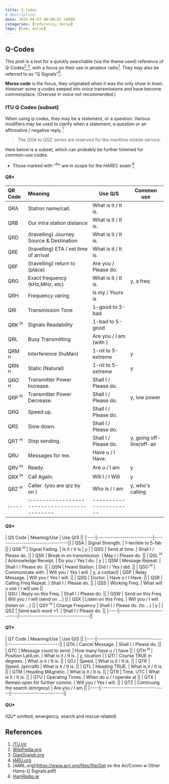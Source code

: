 ```yaml
---
title: Q Codes
# description: 
date: 2024-06-03 00:00:01 +0000
categories: [reference, morse]
tags: [ham, morse] 
---
```


## Q-Codes
This post is a test for a quickly searchable (via the theme used) reference of Q-Codes[<sup>2</sup> <sup>3</sup>](#references), with a focus on their use in amateur radio[<sup>1</sup>](#references). 
They may also be referred to as "Q Signals"[<sup>5</sup>](#references).

**Morse code** is the focus, they originated when it was the only show in town. *However* some q-codes seeped into voice transmissions and have become commonplace. (Overuse in voice not recommended.)
 
### ITU Q Codes (subset)
When using q-codes, they may be a statement, or a question. Various modifiers may be used to clarify when a statement, a question or an affirmative / negative reply [<sup>1</sup>](#references)

> The QOA to QQZ series are reserved for the maritime mobile service.

Here below is a subset, which can probably be further trimmed for common-use codes.

- Those marked with "<sup>H</sup>" are in scope for the HAREC exam [<sup>6</sup>](#references)

#### QR*

| QR Code | Meaning | Use Q/S | Common use|
|:----|:-------------------------------------------|----------------------|--|
| QRA | Station name/call.                         | What is it / It is.  ||
| QRB | Our intra station distance                 | What is it / It is.  ||
| QRD | (travelling) Journey Source & Destination  | What is it / It is.  ||
| QRE | (travelling) ETA / est time of arrival     | What is it / It is.  ||
| QRF | (travelling) return to (place)             | Are you / Please do. ||
| QRG | Exact frequency (kHz,MHz, etc)             | What is it / It is.  | y, a freq |
| QRH | Frequency varing                           | Is my / Yours is     ||
| QRI | Transmission Tone                          | 1-good to 3-bad      ||
| QRK <sup>H</sup> | Signals Readability                        | 1-bad  to 5-good     ||
| QRL | Busy Transmitting                          | Are you / I am (with <call>) |
| QRM <sup>H</sup> | Interference (huMan)                       | 1-nil to 5-extreme   | y |
| QRN <sup>H</sup> | Static (Natural)                           | 1-nil to 5-extreme   | y |
| QRO <sup>H</sup> | Transmitter Power Increase.                | Shall I / Please do. |
| QRP <sup>H</sup> | Transmitter Power Decrease.                | Shall I / Please do. | y, low power |
| QRQ | Speed up.                                  | Shall I / Please do. ||
| QRS | Slow down.                                 | Shall I / Please do. ||
| QRT <sup>H</sup> | Stop sending.                              | Shall I / Please do. | y, going off-line/off-air|
| QRU | Messages for me.                           | Have u / I Have.     | |         
| QRV <sup>H</sup> | Ready.                                     | Are u / I am         | y |
| QRX <sup>H</sup> | Call Again.                                | Will I / I Will      | y |
| QRZ <sup>H</sup> | Caller. (you are qrz by <call> on <freq>)  | Who is / I am        | y, who's calling |
|:----|:-------------------------------------------|----------------------||

#### QS*

| QS Code | Meaning/Use | Use Q/S ||
|:----|:---------------------------|-----------------------------------||
| QSA | Signal Strength.           | 1-terrible to 5-fab               ||
| QSB <sup>H</sup> | Signal Fading.             | Is it / It is                     | y |
| QSG | Send at time.              | Shall I / Please do.              ||
| QSK | Break in on transmission.  | May I / Please do.                ||
| QSL <sup>H</sup> | Acknowledge Receipt.       | Do you / Yes I do.                | y |
| QSM | Message Repeat.            | Shall I / Please do.              ||
| QSN | Heard Station.             | Did I / Yes I did.                ||
| QSO <sup>H</sup> | Communicate with.          | Will you / Yes I will.            | y, a contact|
| QSP | Relay Message.             | Will you / Yes I will.            ||
| QSQ | Doctor.                    | Have u / I Have.                  ||
| QSR | Calling Freq Repeat.       | Shall I / Please do.              ||
| QSS | Working Freq.              | What will u use / I will use      ||           
| QSU | Reply on this Freq.        | Shall I / Please do.              ||
| QSW | Send on this Freq.         | Will you /  I will (send on ...)  ||
| QSX | Listen on this Freq.       | Will you / I will (listen on ...) ||
| QSY <sup>H</sup> | Change Frequency           | Shall I / Please do. (to ...)     | y |
| QSZ | Send each word >1.         | Shall I / Please do.              ||
|:----|:---------------------------|-----------------------------------||

#### QT*

| QT Code | Meaning/Use | Use Q/S ||
|:----|:--------------------------------|--------------------------||
| QTA | Cancel Message.                 | Shall I / Please do.     ||
| QTC | Message count to send.          | How many have u / I have ||
| QTH <sup>H</sup> | Position Lat/Lon.               | What is it / It is.      | y, location |
| QTI | Course TRUE in degrees.         | What is it / It is.      ||
| QTJ | Speed.                          | What is it / It is.      ||
| QTK | Speed.  (aircraft)              | What is it / It is.      || 
| QTL | Heading TRUE.                   | What is it / It is.      || 
| QTM | Heading MAgnetic.               | What is it / It is.      || 
| QTR | Time. UTC                       | What is it / It is.      || 
| QTU | Operating Times.                | When do u / I operate at ||
| QTX | Remain open for further comms.  | Will you / Yes I will.   ||
| QTZ | Continuing the search (emrgncy) | Are you / I am           ||
|:----|:--------------------------------|--------------------------||

#### QU*
(QU* omitted, emergency, search and rescue related)


## References
1. [ITU.int](https://life.itu.int/radioclub/rr/R-REC-M.1172-0-199510-I!!PDF-E.pdf)
2. [WikiPedia.org](https://en.wikipedia.org/wiki/Q_code)
3. [GianGrandi.org](https://www.giangrandi.org/electronics/radio/qcode.shtml)
4. [IARU.org](https://www.iaru-r1.org/wp-content/uploads/2021/01/Eth-operating-IARU-ENGLISH-version3-2010-amended-2021.pdf)
5. [ARRL.org](https://www.arrl.org/files/file/Get on the Air/Comm w Other Hams-Q Signals.pdf)
6. [HamRadio.ie](https://hamradio.ie/course-guide/modules/A2_Operating_Rules_and_Procedures/a2_12.html)


